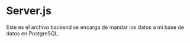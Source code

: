 # Server.js
Este es el archivo backend se encarga de mandar los datos a mi base de datos en PostgreSQL.
